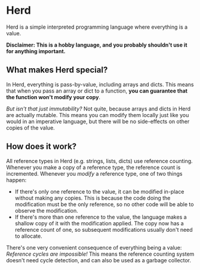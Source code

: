# Herd

Herd is a simple interpreted programming language where everything is a value.

**Disclaimer: This is a hobby language, and you probably shouldn't use it for anything important.**

## What makes Herd special?

In Herd, everything is pass-by-value, including arrays and dicts.
This means that when you pass an array or dict to a function, **you can guarantee that the function won't modify your copy**.

*But isn't that just immutability?* Not quite, because arrays and dicts in Herd are actually mutable.
This means you can modify them locally just like you would in an imperative language, but there will be no side-effects on other copies of the value.

## How does it work?

All reference types in Herd (e.g. strings, lists, dicts) use reference counting. Whenever you make a copy of a reference type, the reference count is incremented. Whenever you _modify_ a reference type, one of two things happen:
- If there's only one reference to the value, it can be modified in-place without making any copies. This is because the code doing the modification must be the only reference, so no other code will be able to observe the modification.
- If there's more than one reference to the value, the language makes a shallow copy of it with the modification applied. The copy now has a reference count of one, so subsequent modifications usually don't need to allocate.

There's one very convenient consequence of everything being a value: _Reference cycles are impossible!_ This means the reference counting system doesn't need cycle detection, and can also be used as a garbage collector.